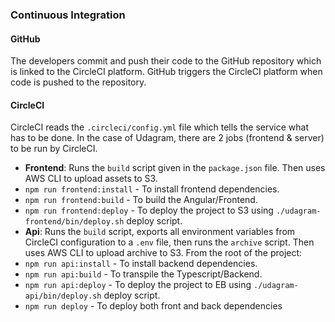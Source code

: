 

### Continuous Integration
#### GitHub
The developers commit and push their code to the GitHub repository which is linked to the CircleCI platform.
GitHub triggers the CircleCI platform when code is pushed to the repository.

#### CircleCI
CircleCI reads the `.circleci/config.yml` file which tells the service what has to be done. In the case of Udagram,
there are 2 jobs (frontend & server) to be run by CircleCI.
- **Frontend**: Runs the `build` script given in the `package.json` file. Then uses AWS CLI to upload assets to S3.
- `npm run frontend:install`    - To install frontend dependencies.
- `npm run frontend:build`      - To build the Angular/Frontend.
- `npm run frontend:deploy`     - To deploy the project to S3 using `./udagram-frontend/bin/deploy.sh` deploy script.
- **Api**: Runs the `build` script, exports all environment variables from CircleCI configuration to a `.env` file,
  then runs the `archive` script. Then uses AWS CLI to upload archive to S3.
  From the root of the project:
- `npm run api:install`     - To install backend dependencies.
- `npm run api:build`       - To transpile the Typescript/Backend.
- `npm run api:deploy`      - To deploy the project to EB using `./udagram-api/bin/deploy.sh` deploy script.
- `npm run deploy`   - To deploy both front and back dependencies
